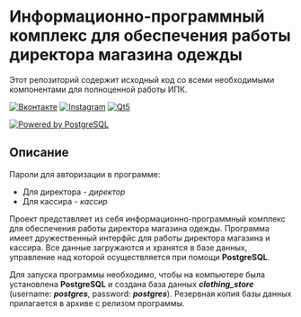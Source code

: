# Информационно-программный комплекс для обеспечения работы директора магазина одежды
Этот репозиторий содержит исходный код со всеми необходимыми компонентами для полноценной работы ИПК.

[![Вконтакте](https://img.shields.io/badge/ВКонтакте-0077B5?style=for-the-badge&logo=VK&logoColor=white)](https://vk.com/dogeoveryourhead)
[![Instagram](https://img.shields.io/badge/Instagram-E4405F?style=for-the-badge&logo=Instagram&logoColor=white)](https://www.instagram.com/glebchansky__)
[![Qt5](https://img.shields.io/badge/Qt-%2366595C.svg?style=for-the-badge&logo=qt&logoColor=green)](https://www.qt.io/home) 

[![Powered by PostgreSQL](https://img.shields.io/badge/Powered_by-PostgreSQL-FDBDBA?logoColor=480607&labelColor=C5D0E6&style=for-the-badge&logo=PostgreSQL)](https://www.postgresql.org)
## Описание
Пароли для авторизации в программе:
* Для директора - *директор*
* Для кассира - *кассир*

Проект представляет из себя информационно-программный комплекс для обеспечения работы директора магазина одежды. Программа имеет дружественный интерфйс для работы директора магазина и кассира. Все данные загружаются и хранятся в базе данных, управление над которой осуществляется при помощи __PostgreSQL__.

Для запуска программы необходимо, чтобы на компьютере была установлена __PostgreSQL__ и создана база данных _**clothing_store**_ (username: _**postgres**_, password: _**postgres**_). Резервная копия базы данных прилагается в архиве с релизом программы.

